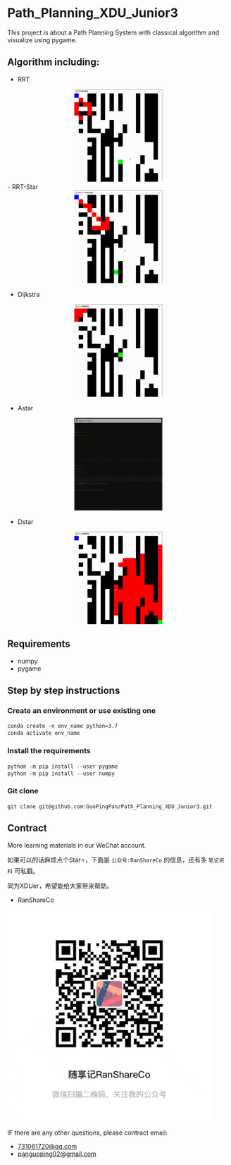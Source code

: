 # Path_Planning_XDU_Junior3
This project is about a Path Planning System with classical algorithm and visualize using pygame.

## Algorithm including:

- RRT
<div align="center"><img src="demo/rrt.gif" width="200" ></div>
- RRT-Star
<div align="center"><img src="demo/rrt-star.gif" width="200" ></div>

- Dijkstra
<div align="center"><img src="demo/dijkstra.gif" width="200" ></div>

- Astar
<div align="center"><img src="demo/astar.gif" width="200" ></div>

- Dstar
<div align="center"><img src="demo/dstar.gif" width="200" ></div>


## Requirements
- numpy
- pygame

## Step by step instructions
### Create an environment or use existing one
```angular2html
conda create -n env_name python=3.7
conda activate env_name
```
### Install the requirements
```angular2html
python -m pip install --user pygame
python -m pip install --user numpy
```

### Git clone
```angular2html
git clone git@github.com:GuoPingPan/Path_Planning_XDU_Junior3.git
```

## Contract
More learning materials in our WeChat account.

如果可以的话麻烦点个Star⭐，下面是 `公众号:RanShareCo` 的信息，还有多 `笔记资料` 可私戳。

同为XDUer，希望能给大家带来帮助。

- RanShareCo

<div><img src="demo/微信图片_20220322181553.jpg" height="480" /></div>

IF there are any other questions, please contract email:

- 731061720@qq.com
- panguoping02@gmail.com